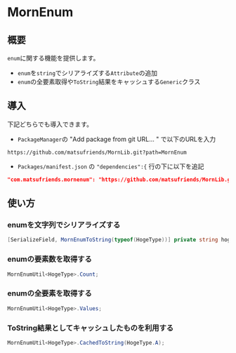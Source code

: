 # MornEnum

## 概要

`enum`に関する機能を提供します。

- `enum`を`string`でシリアライズする`Attribute`の追加
- `enum`の全要素取得や`ToString`結果をキャッシュする`Generic`クラス

## 導入

下記どちらでも導入できます。

- `PackageManager`の "Add package from git URL... " で以下のURLを入力

``` 
https://github.com/matsufriends/MornLib.git?path=MornEnum
```

- `Packages/manifest.json` の `"dependencies":{` 行の下に以下を追記

``` json
"com.matsufriends.mornenum": "https://github.com/matsufriends/MornLib.git?path=MornEnum",
```

## 使い方

### enumを文字列でシリアライズする

``` csharp
[SerializeField, MornEnumToString(typeof(HogeType))] private string hoge;
```

### enumの要素数を取得する

``` csharp
MornEnumUtil<HogeType>.Count;
```

### enumの全要素を取得する

``` csharp
MornEnumUtil<HogeType>.Values;
```

### ToString結果としてキャッシュしたものを利用する

``` csharp
MornEnumUtil<HogeType>.CachedToString(HogeType.A);
```
